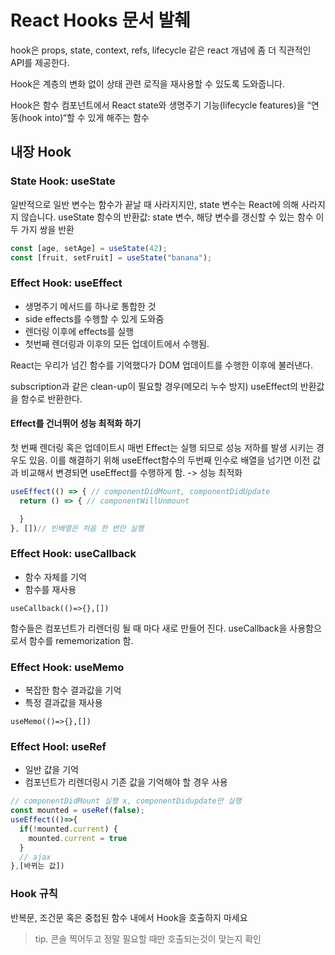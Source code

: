 # React Hooks 문서 발췌

hook은 props, state, context, refs, lifecycle 같은 react 개념에 좀 더 직관적인 API를 제공한다.

Hook은 계층의 변화 없이 상태 관련 로직을 재사용할 수 있도록 도와줍니다.

Hook은 함수 컴포넌트에서 React state와 생명주기 기능(lifecycle features)을 “연동(hook into)“할 수 있게 해주는 함수

## 내장 Hook

### State Hook: useState

일반적으로 일반 변수는 함수가 끝날 때 사라지지만, state 변수는 React에 의해 사라지지 않습니다.
useState 함수의 반환값: state 변수, 해당 변수를 갱신할 수 있는 함수 이 두 가지 쌍을 반환

```javascript
const [age, setAge] = useState(42);
const [fruit, setFruit] = useState("banana");
```

### Effect Hook: useEffect

* 생명주기 메서드를 하나로 통합한 것
* side effects를 수행할 수 있게 도와줌
* 렌더링 이후에 effects를 실행
* 첫번째 렌더링과 이후의 모든 업데이트에서 수행됨.

React는 우리가 넘긴 함수를 기억했다가 DOM 업데이트를 수행한 이후에 불러낸다.

subscription과 같은 clean-up이 필요할 경우(메모리 누수 방지) useEffect의 반환값을 함수로 반환한다.

#### Effect를 건너뛰어 성능 최적화 하기

첫 번째 렌더링 혹은 업데이트시 매번 Effect는 실행 되므로 성능 저하를 발생 시키는 경우도 있음. 이를 해결하기 위해 useEffect함수의 두번째 인수로 배열을 넘기면 이전 값과 비교해서 변경되면 useEffect를 수행하게 함. -> 성능 최적화
 
```javascript
useEffect(() => { // componentDidMount, componentDidUpdate 
  return () => { // componentWillUnmount

  }
}, [])// 빈배열은 처음 한 번만 실행
```
### Effect Hook: useCallback

* 함수 자체를 기억
* 함수를 재사용  

```
useCallback(()=>{},[])
```

함수들은 컴포넌트가 리렌더링 될 때 마다 새로 만들어 진다. useCallback을 사용함으로서 함수를 rememorization 함.

### Effect Hook: useMemo

* 복잡한 함수 결과값을 기억 
* 특정 결과값을 재사용

```
useMemo(()=>{},[])
```

### Effect Hool: useRef
* 일반 값을 기억 
* 컴포넌트가 리렌더링시 기존 값을 기억해야 할 경우 사용

```javascript
// componentDidMount 실행 x, componentDidupdate만 실행 
const mounted = useRef(false);
useEffect(()=>{
  if(!mounted.current) {
    mounted.current = true
  }
  // ajax 
},[바뀌는 값]) 
```


### Hook 규칙

반복문, 조건문 혹은 중첩된 함수 내에서 Hook을 호출하지 마세요

> tip.
> 콘솔 찍어두고 정말 필요할 때만 호출되는것이 맞는지 확인